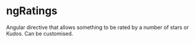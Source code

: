 # ngRatings
Angular directive that allows something to be rated by a number of stars or Kudos. Can be customised.
